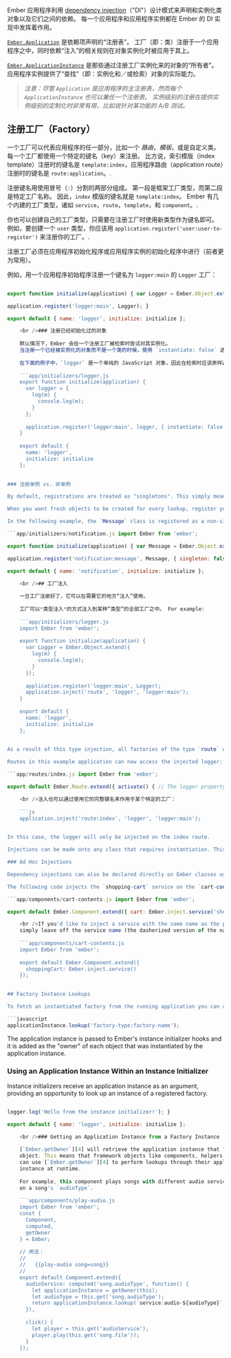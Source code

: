 Ember 应用程序利用 [dependency injection](https://en.wikipedia.org/wiki/Dependency_injection)（"DI"）设计模式来声明和实例化类对象以及它们之间的依赖。 每一个应用程序和应用程序实例都在 Ember 的 DI 实现中发挥着作用。

[`Ember.Application`](http://emberjs.com/api/classes/Ember.Application.html) 是依赖项声明的“注册表”。 工厂（即：类）注册于一个应用程序之中，同时依赖“注入”的相关规则在对象实例化时被应用于其上。

[`Ember.ApplicationInstance`](http://emberjs.com/api/classes/Ember.ApplicationInstance.html) 是那些通过注册工厂实例化来的对象的“所有者”。 应用程序实例提供了“查找”（即：实例化和／或检索）对象的实际能力。

> *注意：尽管 `Application` 是应用程序的主注册表，然而每个 `ApplicationInstance` 也可以兼任一个注册表。 实例级别的注册在提供实例级别的定制化时非常有用，比如说针对某功能的 A/B 测试。*

## 注册工厂（Factory）

一个工厂可以代表应用程序的任一部分，比如一个 *路由*，*模版*，或是自定义类。 每一个工厂都使用一个特定的键名（key）来注册。 比方说，索引模版（index template）注册时的键名是 `template:index`，应用程序路由（application route）注册时的键名是 `route:application`。.

注册键名用使用冒号（`:`）分割的两部分组成。 第一段是框架工厂类型，而第二段是特定工厂名称。 因此，`index` 模版的键名就是 `template:index`。 Ember 有几个内建的工厂类型，诸如 `service`，`route`，`template`，和 `component`。.

你也可以创建自己的工厂类型，只需要在注册工厂时使用新类型作为键名即可。 例如，要创建一个 `user` 类型，你应该用 `application.register('user:user-to-register')` 来注册你的工厂。.

注册工厂必须在应用程序初始化程序或应用程序实例的初始化程序中进行（前者更为常用）。

例如，用一个应用程序初始程序注册一个键名为 `logger:main` 的 `Logger` 工厂：

```app/initializers/logger.js import Ember from 'ember';

export function initialize(application) { var Logger = Ember.Object.extend({ log(m) { console.log(m); } });

application.register('logger:main', Logger); }

export default { name: 'logger', initialize: initialize };

    <br />### 注册已经初始化过的对象
    
    默认情况下，Ember 会在一个注册工厂被检索时尝试对其实例化。
    当注册一个已经被实例化的对象而不是一个类的时候，使用 `instantiate: false` 选项可以避免在检索时尝试重新实例化。
    
    在下面的例子中，`logger` 是一个单纯的 JavaScript 对象，因此在检索时应该原样返回而不是实例化：
    
    ```app/initializers/logger.js
    export function initialize(application) {
      var logger = {
        log(m) {
          console.log(m);
        }
      };
    
      application.register('logger:main', logger, { instantiate: false });
    }
    
    export default {
      name: 'logger',
      initialize: initialize
    };
    

### 注册单例 vs. 非单例

By default, registrations are treated as "singletons". This simply means that an instance will be created when it is first looked up, and this same instance will be cached and returned from subsequent lookups.

When you want fresh objects to be created for every lookup, register your factories as non-singletons using the `singleton: false` option.

In the following example, the `Message` class is registered as a non-singleton:

```app/initializers/notification.js import Ember from 'ember';

export function initialize(application) { var Message = Ember.Object.extend({ text: '' });

application.register('notification:message', Message, { singleton: false }); }

export default { name: 'notification', initialize: initialize };

    <br />## 工厂注入
    
    一旦工厂注册好了，它可以在需要它的地方“注入”使用。
    
    工厂可以*类型注入*的方式注入到某种”类型“的全部工厂之中。 For example:
    
    ```app/initializers/logger.js
    import Ember from 'ember';
    
    export function initialize(application) {
      var Logger = Ember.Object.extend({
        log(m) {
          console.log(m);
        }
      });
    
      application.register('logger:main', Logger);
      application.inject('route', 'logger', 'logger:main');
    }
    
    export default {
      name: 'logger',
      initialize: initialize
    };
    

As a result of this type injection, all factories of the type `route` will be instantiated with the property `logger` injected. The value of `logger` will come from the factory named `logger:main`.

Routes in this example application can now access the injected logger:

```app/routes/index.js import Ember from 'ember';

export default Ember.Route.extend({ activate() { // The logger property is injected into all routes this.get('logger').log('Entered the index route!'); } });

    <br />注入也可以通过使用它的完整键名来作用于某个特定的工厂：
    
    ```js
    application.inject('route:index', 'logger', 'logger:main');
    

In this case, the logger will only be injected on the index route.

Injections can be made onto any class that requires instantiation. This includes all of Ember's major framework classes, such as components, helpers, routes, and the router.

### Ad Hoc Injections

Dependency injections can also be declared directly on Ember classes using `Ember.inject`. Currently, `Ember.inject` supports injecting controllers (via `Ember.inject.controller`) and services (via `Ember.inject.service`).

The following code injects the `shopping-cart` service on the `cart-contents` component as the property `cart`:

```app/components/cart-contents.js import Ember from 'ember';

export default Ember.Component.extend({ cart: Ember.inject.service('shopping-cart') });

    <br />If you'd like to inject a service with the same name as the property,
    simply leave off the service name (the dasherized version of the name will be used):
    
    ```app/components/cart-contents.js
    import Ember from 'ember';
    
    export default Ember.Component.extend({
      shoppingCart: Ember.inject.service()
    });
    

## Factory Instance Lookups

To fetch an instantiated factory from the running application you can call the [`lookup`](http://emberjs.com/api/classes/Ember.ApplicationInstance.html#method_lookup) method on an application instance. This method takes a string to identify a factory and returns the appropriate object.

```javascript
applicationInstance.lookup('factory-type:factory-name');
```

The application instance is passed to Ember's instance initializer hooks and it is added as the "owner" of each object that was instantiated by the application instance.

### Using an Application Instance Within an Instance Initializer

Instance initializers receive an application instance as an argument, providing an opportunity to look up an instance of a registered factory.

```app/instance-initializers/logger.js export function initialize(applicationInstance) { let logger = applicationInstance.lookup('logger:main');

logger.log('Hello from the instance initializer!'); }

export default { name: 'logger', initialize: initialize };

    <br />### Getting an Application Instance from a Factory Instance
    
    [`Ember.getOwner`][4] will retrieve the application instance that "owns" an
    object. This means that framework objects like components, helpers, and routes
    can use [`Ember.getOwner`][4] to perform lookups through their application
    instance at runtime.
    
    For example, this component plays songs with different audio services based
    on a song's `audioType`.
    
    ```app/components/play-audio.js
    import Ember from 'ember';
    const {
      Component,
      computed,
      getOwner
    } = Ember;
    
    // 用法：
    //
    //   {{play-audio song=song}}
    //
    export default Component.extend({
      audioService: computed('song.audioType', function() {
        let applicationInstance = getOwner(this);
        let audioType = this.get('song.audioType');
        return applicationInstance.lookup(`service:audio-${audioType}`);
      }),
    
      click() {
        let player = this.get('audioService');
        player.play(this.get('song.file'));
      }
    });